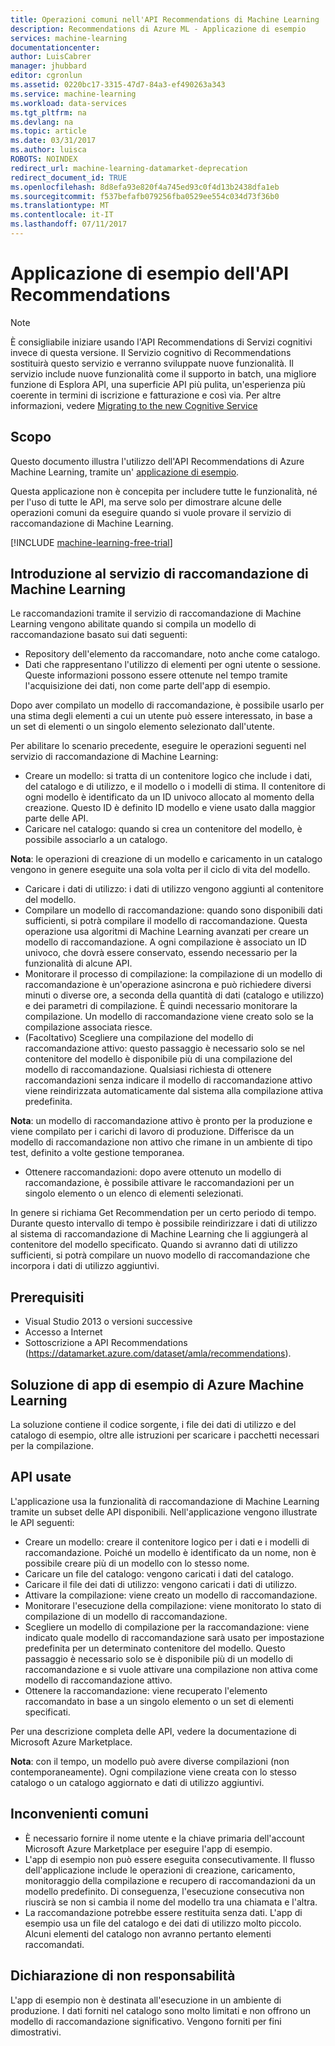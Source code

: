 ```yaml
---
title: Operazioni comuni nell'API Recommendations di Machine Learning | Microsoft Docs
description: Recommendations di Azure ML - Applicazione di esempio
services: machine-learning
documentationcenter: 
author: LuisCabrer
manager: jhubbard
editor: cgronlun
ms.assetid: 0220bc17-3315-47d7-84a3-ef490263a343
ms.service: machine-learning
ms.workload: data-services
ms.tgt_pltfrm: na
ms.devlang: na
ms.topic: article
ms.date: 03/31/2017
ms.author: luisca
ROBOTS: NOINDEX
redirect_url: machine-learning-datamarket-deprecation
redirect_document_id: TRUE
ms.openlocfilehash: 8d8efa93e820f4a745ed93c0f4d13b2438dfa1eb
ms.sourcegitcommit: f537befafb079256fba0529ee554c034d73f36b0
ms.translationtype: MT
ms.contentlocale: it-IT
ms.lasthandoff: 07/11/2017
---
```

# <a name="recommendations-api-sample-application-walkthrough"></a>Applicazione di esempio dell'API Recommendations
> [!NOTE]
> È consigliabile iniziare usando l'API Recommendations di Servizi cognitivi invece di questa versione. Il Servizio cognitivo di Recommendations sostituirà questo servizio e verranno sviluppate nuove funzionalità. Il servizio include nuove funzionalità come il supporto in batch, una migliore funzione di Esplora API, una superficie API più pulita, un'esperienza più coerente in termini di iscrizione e fatturazione e così via.
> Per altre informazioni, vedere [Migrating to the new Cognitive Service](http://aka.ms/recomigrate)
> 
> 

## <a name="purpose"></a>Scopo
Questo documento illustra l'utilizzo dell'API Recommendations di Azure Machine Learning, tramite un' [applicazione di esempio](https://code.msdn.microsoft.com/Recommendations-144df403).

Questa applicazione non è concepita per includere tutte le funzionalità, né per l'uso di tutte le API, ma serve solo per dimostrare alcune delle operazioni comuni da eseguire quando si vuole provare il servizio di raccomandazione di Machine Learning. 

[!INCLUDE [machine-learning-free-trial](../../includes/machine-learning-free-trial.md)]

## <a name="introduction-to-machine-learning-recommendation-service"></a>Introduzione al servizio di raccomandazione di Machine Learning
Le raccomandazioni tramite il servizio di raccomandazione di Machine Learning vengono abilitate quando si compila un modello di raccomandazione basato sui dati seguenti:

* Repository dell'elemento da raccomandare, noto anche come catalogo.
* Dati che rappresentano l'utilizzo di elementi per ogni utente o sessione. Queste informazioni possono essere ottenute nel tempo tramite l'acquisizione dei dati, non come parte dell'app di esempio.

Dopo aver compilato un modello di raccomandazione, è possibile usarlo per una stima degli elementi a cui un utente può essere interessato, in base a un set di elementi o un singolo elemento selezionato dall'utente.

Per abilitare lo scenario precedente, eseguire le operazioni seguenti nel servizio di raccomandazione di Machine Learning:

* Creare un modello: si tratta di un contenitore logico che include i dati, del catalogo e di utilizzo, e il modello o i modelli di stima. Il contenitore di ogni modello è identificato da un ID univoco allocato al momento della creazione. Questo ID è definito ID modello e viene usato dalla maggior parte delle API. 
* Caricare nel catalogo: quando si crea un contenitore del modello, è possibile associarlo a un catalogo.

**Nota**: le operazioni di creazione di un modello e caricamento in un catalogo vengono in genere eseguite una sola volta per il ciclo di vita del modello.

* Caricare i dati di utilizzo: i dati di utilizzo vengono aggiunti al contenitore del modello.
* Compilare un modello di raccomandazione: quando sono disponibili dati sufficienti, si potrà compilare il modello di raccomandazione. Questa operazione usa algoritmi di Machine Learning avanzati per creare un modello di raccomandazione. A ogni compilazione è associato un ID univoco, che dovrà essere conservato, essendo necessario per la funzionalità di alcune API.
* Monitorare il processo di compilazione: la compilazione di un modello di raccomandazione è un'operazione asincrona e può richiedere diversi minuti o diverse ore, a seconda della quantità di dati (catalogo e utilizzo) e dei parametri di compilazione. È quindi necessario monitorare la compilazione. Un modello di raccomandazione viene creato solo se la compilazione associata riesce.
* (Facoltativo) Scegliere una compilazione del modello di raccomandazione attivo: questo passaggio è necessario solo se nel contenitore del modello è disponibile più di una compilazione del modello di raccomandazione. Qualsiasi richiesta di ottenere raccomandazioni senza indicare il modello di raccomandazione attivo viene reindirizzata automaticamente dal sistema alla compilazione attiva predefinita. 

**Nota**: un modello di raccomandazione attivo è pronto per la produzione e viene compilato per i carichi di lavoro di produzione. Differisce da un modello di raccomandazione non attivo che rimane in un ambiente di tipo test, definito a volte gestione temporanea.

* Ottenere raccomandazioni: dopo avere ottenuto un modello di raccomandazione, è possibile attivare le raccomandazioni per un singolo elemento o un elenco di elementi selezionati. 

In genere si richiama Get Recommendation per un certo periodo di tempo. Durante questo intervallo di tempo è possibile reindirizzare i dati di utilizzo al sistema di raccomandazione di Machine Learning che li aggiungerà al contenitore del modello specificato. Quando si avranno dati di utilizzo sufficienti, si potrà compilare un nuovo modello di raccomandazione che incorpora i dati di utilizzo aggiuntivi. 

## <a name="prerequisites"></a>Prerequisiti
* Visual Studio 2013 o versioni successive
* Accesso a Internet 
* Sottoscrizione a API Recommendations (https://datamarket.azure.com/dataset/amla/recommendations).

## <a name="azure-machine-learning-sample-app-solution"></a>Soluzione di app di esempio di Azure Machine Learning
La soluzione contiene il codice sorgente, i file dei dati di utilizzo e del catalogo di esempio, oltre alle istruzioni per scaricare i pacchetti necessari per la compilazione.

## <a name="the-apis-used"></a>API usate
L'applicazione usa la funzionalità di raccomandazione di Machine Learning tramite un subset delle API disponibili. Nell'applicazione vengono illustrate le API seguenti:

* Creare un modello: creare il contenitore logico per i dati e i modelli di raccomandazione. Poiché un modello è identificato da un nome, non è possibile creare più di un modello con lo stesso nome.
* Caricare un file del catalogo: vengono caricati i dati del catalogo.
* Caricare il file dei dati di utilizzo: vengono caricati i dati di utilizzo.
* Attivare la compilazione: viene creato un modello di raccomandazione.
* Monitorare l'esecuzione della compilazione: viene monitorato lo stato di compilazione di un modello di raccomandazione.
* Scegliere un modello di compilazione per la raccomandazione: viene indicato quale modello di raccomandazione sarà usato per impostazione predefinita per un determinato contenitore del modello. Questo passaggio è necessario solo se è disponibile più di un modello di raccomandazione e si vuole attivare una compilazione non attiva come modello di raccomandazione attivo.
* Ottenere la raccomandazione: viene recuperato l'elemento raccomandato in base a un singolo elemento o un set di elementi specificati. 

Per una descrizione completa delle API, vedere la documentazione di Microsoft Azure Marketplace. 

**Nota**: con il tempo, un modello può avere diverse compilazioni (non contemporaneamente). Ogni compilazione viene creata con lo stesso catalogo o un catalogo aggiornato e dati di utilizzo aggiuntivi.

## <a name="common-pitfalls"></a>Inconvenienti comuni
* È necessario fornire il nome utente e la chiave primaria dell'account Microsoft Azure Marketplace per eseguire l'app di esempio.
* L'app di esempio non può essere eseguita consecutivamente. Il flusso dell'applicazione include le operazioni di creazione, caricamento, monitoraggio della compilazione e recupero di raccomandazioni da un modello predefinito. Di conseguenza, l'esecuzione consecutiva non riuscirà se non si cambia il nome del modello tra una chiamata e l'altra.
* La raccomandazione potrebbe essere restituita senza dati. L'app di esempio usa un file del catalogo e dei dati di utilizzo molto piccolo. Alcuni elementi del catalogo non avranno pertanto elementi raccomandati.

## <a name="disclaimer"></a>Dichiarazione di non responsabilità
L'app di esempio non è destinata all'esecuzione in un ambiente di produzione. I dati forniti nel catalogo sono molto limitati e non offrono un modello di raccomandazione significativo. Vengono forniti per fini dimostrativi. 


